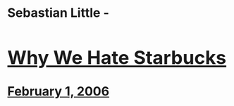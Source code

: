 # Sebastian Little - [<h2>Why We Hate Starbucks</h2>February 1, 2006](https://ineedcoffee.com/why-we-hate-starbucks/)